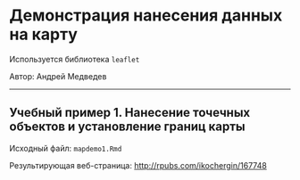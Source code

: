 # Демонстрация нанесения данных на карту

Используется библиотека `leaflet`

Автор: Андрей Медведев
___

## Учебный пример 1. Нанесение точечных объектов и установление границ карты 

Исходный файл:  `mapdemo1.Rmd`

Результирующая веб-страница:
<http://rpubs.com/ikochergin/167748>

